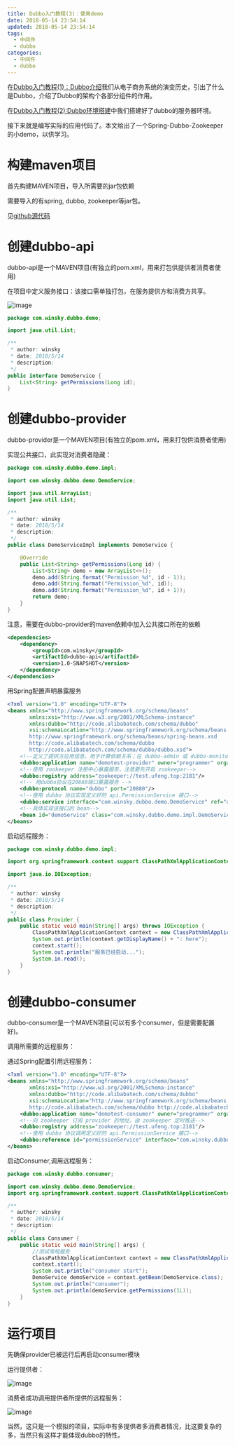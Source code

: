 ```yaml
---
title: Dubbo入门教程(3)：使用demo
date: 2018-05-14 23:54:14
updated: 2018-05-14 23:54:14
tags:
  - 中间件
  - dubbo
categories: 
  - 中间件
  - dubbo
---
```



在[Dubbo入门教程(1)：Dubbo介绍][1]我们从电子商务系统的演变历史，引出了什么是Dubbo，介绍了Dubbo的架构个各部分组件的作用。

在[Dubbo入门教程(2):Dubbo环境搭建][2]中我们搭建好了dubbo的服务器环境。

接下来就是编写实际的应用代码了。本文给出了一个Spring-Dubbo-Zookeeper的小demo，以供学习。

<!-- more -->

# 构建maven项目
首先构建MAVEN项目，导入所需要的jar包依赖

需要导入的有spring, dubbo, zookeeper等jar包。 

见[github源代码][3]

# 创建dubbo-api
dubbo-api是一个MAVEN项目(有独立的pom.xml，用来打包供提供者消费者使用)

在项目中定义服务接口：该接口需单独打包，在服务提供方和消费方共享。 

![image](https://pic.winsky.wang/images/2018/05/14/dubbo-api.png)

```Java
package com.winsky.dubbo.demo;

import java.util.List;

/**
 * author: winsky
 * date: 2018/5/14
 * description:
 */
public interface DemoService {
    List<String> getPermissions(Long id);
}
```

# 创建dubbo-provider
dubbo-provider是一个MAVEN项目(有独立的pom.xml，用来打包供消费者使用)

实现公共接口，此实现对消费者隐藏：

```Java
package com.winsky.dubbo.demo.impl;

import com.winsky.dubbo.demo.DemoService;

import java.util.ArrayList;
import java.util.List;

/**
 * author: winsky
 * date: 2018/5/14
 * description:
 */
public class DemoServiceImpl implements DemoService {

    @Override
    public List<String> getPermissions(Long id) {
        List<String> demo = new ArrayList<>();
        demo.add(String.format("Permission_%d", id - 1));
        demo.add(String.format("Permission_%d", id));
        demo.add(String.format("Permission_%d", id + 1));
        return demo;
    }
}
```

注意，需要在dubbo-provider的maven依赖中加入公共接口所在的依赖
```xml
<dependencies>
    <dependency>
        <groupId>com.winsky</groupId>
        <artifactId>dubbo-api</artifactId>
        <version>1.0-SNAPSHOT</version>
    </dependency>
</dependencies>
```

用Spring配置声明暴露服务
```xml
<?xml version="1.0" encoding="UTF-8"?>
<beans xmlns="http://www.springframework.org/schema/beans"
       xmlns:xsi="http://www.w3.org/2001/XMLSchema-instance"
       xmlns:dubbo="http://code.alibabatech.com/schema/dubbo"
       xsi:schemaLocation="http://www.springframework.org/schema/beans
       http://www.springframework.org/schema/beans/spring-beans.xsd
       http://code.alibabatech.com/schema/dubbo
       http://code.alibabatech.com/schema/dubbo/dubbo.xsd">
    <!--定义了提供方应用信息，用于计算依赖关系；在 dubbo-admin 或 dubbo-monitor 会显示这个名字，方便辨识-->
    <dubbo:application name="demotest-provider" owner="programmer" organization="dubbox"/>
    <!--使用 zookeeper 注册中心暴露服务，注意要先开启 zookeeper-->
    <dubbo:registry address="zookeeper://test.ufeng.top:2181"/>
    <!-- 用dubbo协议在20880端口暴露服务 -->
    <dubbo:protocol name="dubbo" port="20880"/>
    <!--使用 dubbo 协议实现定义好的 api.PermissionService 接口-->
    <dubbo:service interface="com.winsky.dubbo.demo.DemoService" ref="demoService" protocol="dubbo"/>
    <!--具体实现该接口的 bean-->
    <bean id="demoService" class="com.winsky.dubbo.demo.impl.DemoServiceImpl"/>
</beans>
```

启动远程服务：
```Java
package com.winsky.dubbo.demo.impl;

import org.springframework.context.support.ClassPathXmlApplicationContext;

import java.io.IOException;

/**
 * author: winsky
 * date: 2018/5/14
 * description:
 */
public class Provider {
    public static void main(String[] args) throws IOException {
        ClassPathXmlApplicationContext context = new ClassPathXmlApplicationContext("provider.xml");
        System.out.println(context.getDisplayName() + ": here");
        context.start();
        System.out.println("服务已经启动...");
        System.in.read();
    }
}
```

# 创建dubbo-consumer
dubbo-consumer是一个MAVEN项目(可以有多个consumer，但是需要配置好)。

调用所需要的远程服务：

通过Spring配置引用远程服务：
```xml
<?xml version="1.0" encoding="UTF-8"?>
<beans xmlns="http://www.springframework.org/schema/beans"
       xmlns:xsi="http://www.w3.org/2001/XMLSchema-instance"
       xmlns:dubbo="http://code.alibabatech.com/schema/dubbo"
       xsi:schemaLocation="http://www.springframework.org/schema/beans http://www.springframework.org/schema/beans/spring-beans.xsd
       http://code.alibabatech.com/schema/dubbo http://code.alibabatech.com/schema/dubbo/dubbo.xsd">
    <dubbo:application name="demotest-consumer" owner="programmer" organization="dubbox"/>
    <!--向 zookeeper 订阅 provider 的地址，由 zookeeper 定时推送-->
    <dubbo:registry address="zookeeper://test.ufeng.top:2181"/>
    <!--使用 dubbo 协议调用定义好的 api.PermissionService 接口-->
    <dubbo:reference id="permissionService" interface="com.winsky.dubbo.demo.DemoService"/>
</beans>
```

启动Consumer,调用远程服务：
```Java
package com.winsky.dubbo.consumer;

import com.winsky.dubbo.demo.DemoService;
import org.springframework.context.support.ClassPathXmlApplicationContext;

/**
 * author: winsky
 * date: 2018/5/14
 * description:
 */
public class Consumer {
    public static void main(String[] args) {
        //测试常规服务
        ClassPathXmlApplicationContext context = new ClassPathXmlApplicationContext("consumer.xml");
        context.start();
        System.out.println("consumer start");
        DemoService demoService = context.getBean(DemoService.class);
        System.out.println("consumer");
        System.out.println(demoService.getPermissions(1L));
    }
}
```

# 运行项目
先确保provider已被运行后再启动consumer模块

运行提供者：

![image](https://pic.winsky.wang/images/2018/05/14/provider.png)

消费者成功调用提供者所提供的远程服务： 

![image](https://pic.winsky.wang/images/2018/05/14/consumer.png)


当然，这只是一个模拟的项目，实际中有多提供者多消费者情况，比这要复杂的多，当然只有这样才能体现dubbo的特性。


[1]: https://blog.winsky.wang/中间件/dubbo/Dubbo入门教程(1)：Dubbo介绍/ "Dubbo入门教程(1)：Dubbo介绍"
[2]: https://blog.winsky.wang/中间件/dubbo/Dubbo入门教程(2):Dubbo环境搭建/ "Dubbo入门教程(2):Dubbo环境搭建"
[3]: https://github.com/winsky94/dubbo_demo "github源代码"